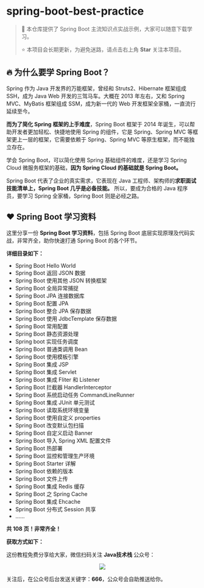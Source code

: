 # spring-boot-best-practice

> :rocket: 本仓库提供了 Spring Boot 主流知识点实战示例，大家可以随意下载学习。
>
> :star: 本项目会长期更新，为避免迷路，请点击右上角 **Star** 关注本项目。

## :fire: 为什么要学 Spring Boot？

Spring 作为 Java 开发界的万能框架，曾经和 Struts2、Hibernate 框架组成 SSH，成为 Java Web 开发的三驾马车。大概在 2013 年左右，又和 Spring MVC、MyBatis 框架组成 SSM，成为新一代的 Web 开发框架全家桶，一直流行延续至今。

**而为了简化 Spring 框架的上手难度**，Spring Boot 框架于 2014 年诞生，可以帮助开发者更加轻松、快捷地使用 Spring 的组件，它是 Spring、Spring MVC 等框架更上一层的框架，它需要依赖于 Spring、Spring MVC 等原生框架，而不能独立存在。

学会 Spring Boot，可以简化使用 Spring 基础组件的难度，还是学习 Spring Cloud 微服务框架的基础，**因为 Spring Cloud 的基础就是 Spring Boot。**

Spring Boot 代表了企业的真实需求，它表现在 Java 工程师、架构师的**求职面试技能清单上，Spring Boot 几乎是必备技能。** 所以，要成为合格的 Java 程序员，要学习 Spring 全家桶，Spring Boot 则是必经之路。

## :heart: Spring Boot 学习资料

这里分享一份 **Spring Boot 学习资料**，包括 Spring Boot 底层实现原理及代码实战，非常齐全，助你快速打通 Spring Boot 的各个环节。

**详细目录如下：**

- Spring Boot Hello World
- Spring Boot 返回 JSON 数据
- Spring Boot 使用其他 JSON 转换框架
- Spring Boot 全局异常捕捉
- Spring Boot JPA 连接数据库
- Spring Boot 配置 JPA
- Spring Boot 整合 JPA 保存数据
- Spring Boot 使用 JdbcTemplate 保存数据
- Spring Boot 常用配置
- Spring Boot 静态资源处理
- Spring boot 实现任务调度 
- Spring Boot 普通类调用 Bean
- Spring Boot 使用模板引擎
- Spring Boot 集成 JSP
- Spring Boot 集成 Servlet
- Spring Boot 集成 Fliter 和 Listener
- Spring Boot 拦截器 HandlerInterceptor
- Spring Boot 系统启动任务 CommandLineRunner
- Spring Boot 集成 JUnit 单元测试
- Spring Boot 读取系统环境变量
- Spring Boot 使用自定义 properties
- Spring Boot 改变默认包扫描
- Spring Boot 自定义启动 Banner
- Spring Boot 导入 Spring XML 配置文件
- Spring Boot 热部署
- Spring Boot 监控和管理生产环境
- Spring Boot Starter 详解
- Spring Boot 依赖的版本
- Spring Boot 文件上传
- Spring Boot 集成 Redis 缓存
- Spring Boot 之 Spring Cache
- Spring Boot 集成 Ehcache
- Spring Boot 分布式 Session 共享
- ......

**共 108 页！非常齐全！**

**获取方式如下：**

这份教程免费分享给大家，微信扫码关注 **Java技术栈** 公众号：

<p align="center">
  <img src="http://img.javastack.cn/18-11-16/79719805.jpg">
</p>

关注后，在公众号后台发送关键字：**666**，公众号会自助推送给你。

